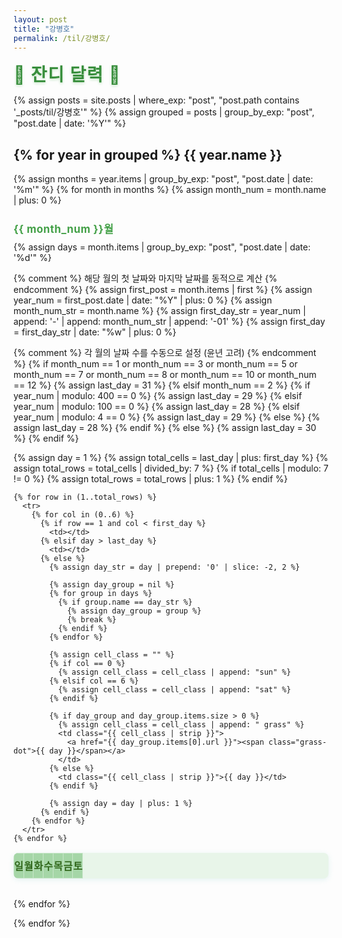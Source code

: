 ```yaml
---
layout: post
title: "강병호"
permalink: /til/강병호/
---
```


<style>
/* 잔디(Grass) 컨셉 스타일 */
.grass-calendar {
  width: 100%;
  table-layout: fixed; /* 열 비율 고정 */
  border-collapse: collapse;
  margin-bottom: 2em;
  background: #e8f5e9;
  border-radius: 8px;
  overflow: hidden;
  box-shadow: 0 2px 8px #b2dfdb55;
}
.grass-calendar th, .grass-calendar td {
  width: 14.285%; /* 100% / 7일 */
  height: 40px;
  text-align: center;
  vertical-align: middle;
  border: 1px solid #c8e6c9;
  font-size: 1em;
  padding: 0;
  box-sizing: border-box;
}
.grass-calendar th {
  background: #a5d6a7;
  color: #33691e;
  font-weight: bold;
}
.grass-calendar td {
  background: #f1f8e9;
  transition: background 0.2s;
}
.grass-calendar td.sat {
  background: #e3f2fd !important;
  color: #1976d2;
}
.grass-calendar td.sun {
  background: #ffebee !important;
  color: #d32f2f;
}
.grass-calendar a {
  color: inherit;
  text-decoration: none;
  display: block;
  width: 100%;
  height: 100%;
}
.grass-calendar a:hover {
  text-decoration: underline;
}
.grass-title {
  font-size: 2em;
  color: #388e3c;
  margin-bottom: 0.5em;
  font-weight: bold;
  letter-spacing: 0.05em;
  text-shadow: 0 2px 4px #c8e6c9;
}
.grass-month {
  font-size: 1.2em;
  color: #43a047;
  margin: 1.5em 0 0.5em 0;
  font-weight: bold;
  letter-spacing: 0.03em;
}
.grass-calendar .grass-dot {
  display: inline-block;
  width: 28px;
  height: 28px;
  line-height: 28px;
  background: #81c784;
  color: #fff;
  font-weight: bold;
  border-radius: 50%;
  text-align: center;
  vertical-align: middle;
  font-size: 1em;
  margin: 2px 0;
}
</style>

<div class="grass-title">🌱 잔디 달력 🌱</div>

{% assign posts = site.posts | where_exp: "post", "post.path contains '_posts/til/강병호'" %} 
{% assign grouped = posts | group_by_exp: "post", "post.date | date: '%Y'" %}

{% for year in grouped %}
{{ year.name }}
----------------
{% assign months = year.items | group_by_exp: "post", "post.date | date: '%m'" %}
{% for month in months %}
{% assign month_num = month.name | plus: 0 %}
<div class="grass-month">{{ month_num }}월</div>
{% assign days = month.items | group_by_exp: "post", "post.date | date: '%d'" %}

{% comment %} 해당 월의 첫 날짜와 마지막 날짜를 동적으로 계산 {% endcomment %}
{% assign first_post = month.items | first %}
{% assign year_num = first_post.date | date: "%Y" | plus: 0 %}
{% assign month_num_str = month.name %}
{% assign first_day_str = year_num | append: '-' | append: month_num_str | append: '-01' %}
{% assign first_day = first_day_str | date: "%w" | plus: 0 %}

{% comment %} 각 월의 날짜 수를 수동으로 설정 (윤년 고려) {% endcomment %}
{% if month_num == 1 or month_num == 3 or month_num == 5 or month_num == 7 or month_num == 8 or month_num == 10 or month_num == 12 %}
  {% assign last_day = 31 %}
{% elsif month_num == 2 %}
  {% if year_num | modulo: 400 == 0 %}
    {% assign last_day = 29 %}
  {% elsif year_num | modulo: 100 == 0 %}
    {% assign last_day = 28 %}
  {% elsif year_num | modulo: 4 == 0 %}
    {% assign last_day = 29 %}
  {% else %}
    {% assign last_day = 28 %}
  {% endif %}
{% else %}
  {% assign last_day = 30 %}
{% endif %}

<table class="grass-calendar">
  <thead>
    <tr>
      <th>일</th>
      <th>월</th>
      <th>화</th>
      <th>수</th>
      <th>목</th>
      <th>금</th>
      <th>토</th>
    </tr>
  </thead>
  <tbody>
    {% assign day = 1 %}
    {% assign total_cells = last_day | plus: first_day %}
    {% assign total_rows = total_cells | divided_by: 7 %}
    {% if total_cells | modulo: 7 != 0 %}
      {% assign total_rows = total_rows | plus: 1 %}
    {% endif %}

    {% for row in (1..total_rows) %}
      <tr>
        {% for col in (0..6) %}
          {% if row == 1 and col < first_day %}
            <td></td>
          {% elsif day > last_day %}
            <td></td>
          {% else %}
            {% assign day_str = day | prepend: '0' | slice: -2, 2 %}
            
            {% assign day_group = nil %}
            {% for group in days %}
              {% if group.name == day_str %}
                {% assign day_group = group %}
                {% break %}
              {% endif %}
            {% endfor %}

            {% assign cell_class = "" %}
            {% if col == 0 %}
              {% assign cell_class = cell_class | append: "sun" %}
            {% elsif col == 6 %}
              {% assign cell_class = cell_class | append: "sat" %}
            {% endif %}

            {% if day_group and day_group.items.size > 0 %}
              {% assign cell_class = cell_class | append: " grass" %}
              <td class="{{ cell_class | strip }}">
                <a href="{{ day_group.items[0].url }}"><span class="grass-dot">{{ day }}</span></a>
              </td>
            {% else %}
              <td class="{{ cell_class | strip }}">{{ day }}</td>
            {% endif %}
            
            {% assign day = day | plus: 1 %}
          {% endif %}
        {% endfor %}
      </tr>
    {% endfor %}
  </tbody>
</table>
{% endfor %}

{% endfor %}